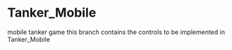 # Tanker_Mobile
mobile tanker game
this branch contains the controls to be implemented in Tanker_Mobile

